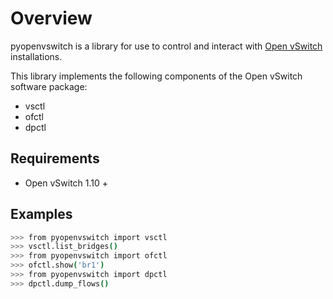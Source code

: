 Overview
========

pyopenvswitch is a library for use to control and interact with [Open vSwitch](http://openvswitch.org) installations.

This library implements the following components of the Open vSwitch software package:

- vsctl
- ofctl
- dpctl

Requirements
------------

- Open vSwitch 1.10 +


Examples
--------

```sh
>>> from pyopenvswitch import vsctl
>>> vsctl.list_bridges()
>>> from pyopenvswitch import ofctl
>>> ofctl.show('br1')
>>> from pyopenvswitch import dpctl
>>> dpctl.dump_flows()
```
